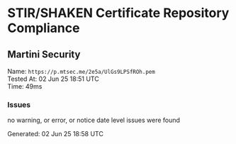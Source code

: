 # STIR/SHAKEN Certificate Repository Compliance

## Martini Security

Name: `https://p.mtsec.me/2e5a/UlGs9LPSfROh.pem`\
Tested At: 02 Jun 25 18:51 UTC\
Time: 49ms

### Issues

no warning, or error, or notice date level issues were found

Generated: 02 Jun 25 18:58 UTC